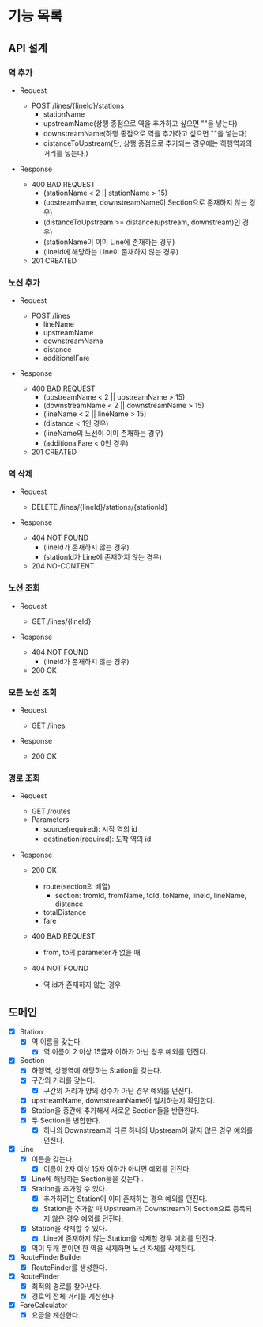 # 기능 목록


## API 설계

### 역 추가

- Request
  - POST /lines/{lineId}/stations 
      - stationName
      - upstreamName(상행 종점으로 역을 추가하고 싶으면 ""을 넣는다)
      - downstreamName(하행 종점으로 역을 추가하고 싶으면 ""을 넣는다)
      - distanceToUpstream(단, 상행 종점으로 추가되는 경우에는 하행역과의 거리를 넣는다.)

- Response
  - 400 BAD REQUEST
    - (stationName < 2 || stationName > 15)
    - (upstreamName, downstreamName이 Section으로 존재하지 않는 경우)
    - (distanceToUpstream >= distance(upstream, downstream)인 경우)
    - (stationName이 이미 Line에 존재하는 경우)
    - (lineId에 해당하는 Line이 존재하지 않는 경우)
  - 201 CREATED

### 노선 추가

- Request
  - POST /lines
      - lineName
      - upstreamName
      - downstreamName
      - distance
      - additionalFare

- Response
  - 400 BAD REQUEST
    - (upstreamName < 2 || upstreamName > 15) 
    - (downstreamName < 2 || downstreamName > 15) 
    - (lineName < 2 || lineName > 15)
    - (distance < 1인 경우)
    - (lineName의 노선이 이미 존재하는 경우)
    - (additionalFare < 0인 경우)
  - 201 CREATED

### 역 삭제 

- Request
  - DELETE /lines/{lineId}/stations/{stationId}

- Response
  - 404 NOT FOUND
    - (lineId가 존재하지 않는 경우)
    - (stationId가 Line에 존재하지 않는 경우)
  - 204 NO-CONTENT

### 노선 조회

- Request
  - GET /lines/{lineId}

- Response
  - 404 NOT FOUND
    - (lineId가 존재하지 않는 경우)
  - 200 OK

### 모든 노선 조회

- Request
  - GET /lines

- Response
  - 200 OK

### 경로 조회 
- Request
  - GET /routes
  - Parameters
    - source(required): 시작 역의 id
    - destination(required): 도착 역의 id

- Response
  - 200 OK
    - route(section의 배열)
      - section: fromId, fromName, toId, toName, lineId, lineName, distance
    - totalDistance
    - fare 

  - 400 BAD REQUEST
    - from, to의 parameter가 없을 때 
  - 404 NOT FOUND
    - 역 id가 존재하지 않는 경우

## 도메인

- [x] Station
  - [x] 역 이름을 갖는다.
    - [x] 역 이름이 2 이상 15글자 이하가 아닌 경우 예외를 던진다.

- [x] Section
  - [x] 하행역, 상행역에 해당하는 Station을 갖는다.
  - [x] 구간의 거리를 갖는다.
    - [x] 구간의 거리가 양의 정수가 아닌 경우 예외를 던진다.
  - [x] upstreamName, downstreamName이 일치하는지 확인한다.
  - [x] Station을 중간에 추가해서 새로운 Section들을 반환한다.
  - [x] 두 Section을 병합한다.
    - [x] 하나의 Downstream과 다른 하나의 Upstream이 같지 않은 경우 예외를 던진다.
 
- [x] Line
  - [x] 이름을 갖는다.
    - [x] 이름이 2자 이상 15자 이하가 아니면 예외를 던진다.
  - [x] Line에 해당하는 Section들을 갖는다 .
  - [x] Station을 추가할 수 있다.
    - [x] 추가하려는 Station이 이미 존재하는 경우 예외를 던진다.
    - [x] Station을 추가할 때 Upstream과 Downstream이 Section으로 등록되지 않은 경우 예외를 던진다.
  - [x] Station을 삭제할 수 있다.
    - [x] Line에 존재하지 않는 Station을 삭제할 경우 예외를 던진다.
  - [x] 역이 두개 뿐이면 한 역을 삭제하면 노선 자체를 삭제한다. 

- [x] RouteFinderBuilder
  - [x] RouteFinder를 생성한다. 

- [x] RouteFinder
  - [x] 최적의 경로를 찾아낸다. 
  - [x] 경로의 전체 거리를 계산한다.

- [x] FareCalculator
  - [x] 요금을 계산한다. 

